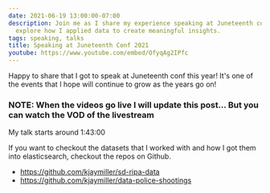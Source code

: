 ```yaml
---
date: 2021-06-19 13:00:00-07:00
description: Join me as I share my experience speaking at Juneteenth conf 2021 and
  explore how I applied data to create meaningful insights.
tags: speaking, talks
title: Speaking at Juneteenth Conf 2021
youtube: https://www.youtube.com/embed/OfyqAg2IPfc
---
```


Happy to share that I got to speak at Juneteenth conf this year!
It's one of the events that I hope will continue to grow as the years go on!

### NOTE: When the videos go live I will update this post... But you can watch the VOD of the livestream

My talk starts around 1:43:00

If you want to checkout the datasets that I worked with and how I got them into elasticsearch, checkout the repos on Github.

- <https://github.com/kjaymiller/sd-ripa-data>
- <https://github.com/kjaymiller/data-police-shootings>
